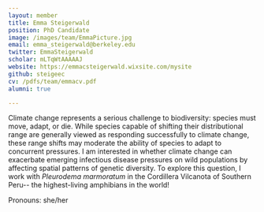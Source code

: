 ```yaml
---
layout: member
title: Emma Steigerwald
position: PhD Candidate
image: /images/team/EmmaPicture.jpg
email: emma_steigerwald@berkeley.edu
twitter: EmmaSteigerwald
scholar: mLTqWtAAAAAJ
website: https://emmacsteigerwald.wixsite.com/mysite
github: steigeec
cv: /pdfs/team/emmacv.pdf
alumni: true

---
```


Climate change represents a serious challenge to biodiversity: species must move, adapt, or die. While species capable of shifting their distributional range are generally viewed as responding successfully to climate change, these range shifts may moderate the ability of species to adapt to concurrent pressures. I am interested in whether climate change can exacerbate emerging infectious disease pressures on wild populations by affecting spatial patterns of genetic diversity.  To explore this question, I work with <i>Pleurodema marmoratum</i> in the Cordillera Vilcanota of Southern Peru-- the highest-living amphibians in the world! 

Pronouns: she/her
